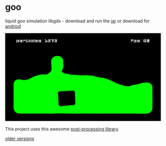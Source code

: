 # goo
liquid goo simulation libgdx - download and run the [jar](https://github.com/rks1337/goo/blob/master/goo%20v1.0.jar) or download for [andriod]()

![Alt text](https://github.com/rks1337/goo/blob/master/old%20versions/goo_screen_4.png "ლ(◕ω◕ლ)")

This project uses this awesome [post-processing library](https://github.com/manuelbua/libgdx-contribs)

[older versions](https://github.com/rks1337/goo/tree/master/old%20versions)
